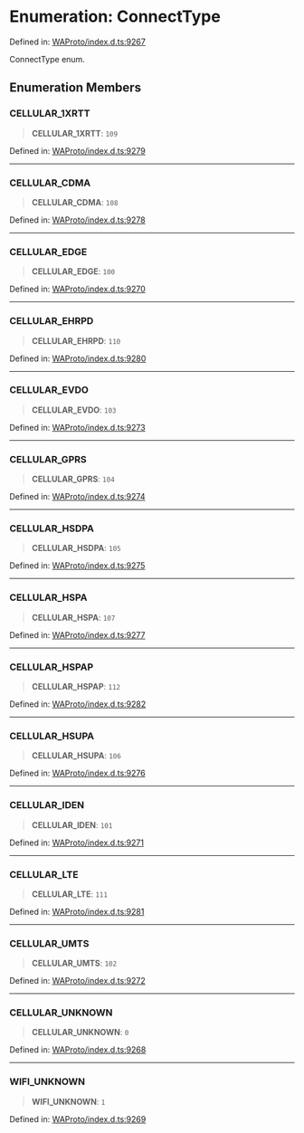 # Enumeration: ConnectType

Defined in: [WAProto/index.d.ts:9267](https://github.com/Fokusdotid/bail/blob/8a30cf93a8ac726f06d1ad6578695812a8253e53/WAProto/index.d.ts#L9267)

ConnectType enum.

## Enumeration Members

### CELLULAR\_1XRTT

> **CELLULAR\_1XRTT**: `109`

Defined in: [WAProto/index.d.ts:9279](https://github.com/Fokusdotid/bail/blob/8a30cf93a8ac726f06d1ad6578695812a8253e53/WAProto/index.d.ts#L9279)

***

### CELLULAR\_CDMA

> **CELLULAR\_CDMA**: `108`

Defined in: [WAProto/index.d.ts:9278](https://github.com/Fokusdotid/bail/blob/8a30cf93a8ac726f06d1ad6578695812a8253e53/WAProto/index.d.ts#L9278)

***

### CELLULAR\_EDGE

> **CELLULAR\_EDGE**: `100`

Defined in: [WAProto/index.d.ts:9270](https://github.com/Fokusdotid/bail/blob/8a30cf93a8ac726f06d1ad6578695812a8253e53/WAProto/index.d.ts#L9270)

***

### CELLULAR\_EHRPD

> **CELLULAR\_EHRPD**: `110`

Defined in: [WAProto/index.d.ts:9280](https://github.com/Fokusdotid/bail/blob/8a30cf93a8ac726f06d1ad6578695812a8253e53/WAProto/index.d.ts#L9280)

***

### CELLULAR\_EVDO

> **CELLULAR\_EVDO**: `103`

Defined in: [WAProto/index.d.ts:9273](https://github.com/Fokusdotid/bail/blob/8a30cf93a8ac726f06d1ad6578695812a8253e53/WAProto/index.d.ts#L9273)

***

### CELLULAR\_GPRS

> **CELLULAR\_GPRS**: `104`

Defined in: [WAProto/index.d.ts:9274](https://github.com/Fokusdotid/bail/blob/8a30cf93a8ac726f06d1ad6578695812a8253e53/WAProto/index.d.ts#L9274)

***

### CELLULAR\_HSDPA

> **CELLULAR\_HSDPA**: `105`

Defined in: [WAProto/index.d.ts:9275](https://github.com/Fokusdotid/bail/blob/8a30cf93a8ac726f06d1ad6578695812a8253e53/WAProto/index.d.ts#L9275)

***

### CELLULAR\_HSPA

> **CELLULAR\_HSPA**: `107`

Defined in: [WAProto/index.d.ts:9277](https://github.com/Fokusdotid/bail/blob/8a30cf93a8ac726f06d1ad6578695812a8253e53/WAProto/index.d.ts#L9277)

***

### CELLULAR\_HSPAP

> **CELLULAR\_HSPAP**: `112`

Defined in: [WAProto/index.d.ts:9282](https://github.com/Fokusdotid/bail/blob/8a30cf93a8ac726f06d1ad6578695812a8253e53/WAProto/index.d.ts#L9282)

***

### CELLULAR\_HSUPA

> **CELLULAR\_HSUPA**: `106`

Defined in: [WAProto/index.d.ts:9276](https://github.com/Fokusdotid/bail/blob/8a30cf93a8ac726f06d1ad6578695812a8253e53/WAProto/index.d.ts#L9276)

***

### CELLULAR\_IDEN

> **CELLULAR\_IDEN**: `101`

Defined in: [WAProto/index.d.ts:9271](https://github.com/Fokusdotid/bail/blob/8a30cf93a8ac726f06d1ad6578695812a8253e53/WAProto/index.d.ts#L9271)

***

### CELLULAR\_LTE

> **CELLULAR\_LTE**: `111`

Defined in: [WAProto/index.d.ts:9281](https://github.com/Fokusdotid/bail/blob/8a30cf93a8ac726f06d1ad6578695812a8253e53/WAProto/index.d.ts#L9281)

***

### CELLULAR\_UMTS

> **CELLULAR\_UMTS**: `102`

Defined in: [WAProto/index.d.ts:9272](https://github.com/Fokusdotid/bail/blob/8a30cf93a8ac726f06d1ad6578695812a8253e53/WAProto/index.d.ts#L9272)

***

### CELLULAR\_UNKNOWN

> **CELLULAR\_UNKNOWN**: `0`

Defined in: [WAProto/index.d.ts:9268](https://github.com/Fokusdotid/bail/blob/8a30cf93a8ac726f06d1ad6578695812a8253e53/WAProto/index.d.ts#L9268)

***

### WIFI\_UNKNOWN

> **WIFI\_UNKNOWN**: `1`

Defined in: [WAProto/index.d.ts:9269](https://github.com/Fokusdotid/bail/blob/8a30cf93a8ac726f06d1ad6578695812a8253e53/WAProto/index.d.ts#L9269)
